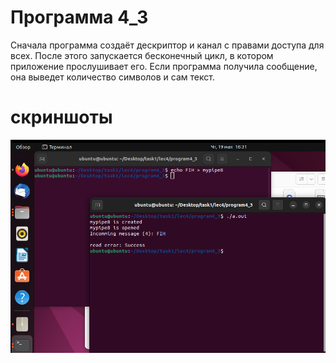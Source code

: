 # Программа 4_3 
Сначала программа создаёт дескриптор и канал с правами доступа для всех. После этого запускается бесконечный цикл, в котором приложение прослушивает его.
Если программа получила сообщение, она выведет количество символов и сам текст.
# скриншоты
![01](https://github.com/Chingizzzzz/OS/blob/main/IMAGE/programm4_3.png)
